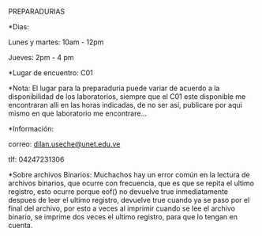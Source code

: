 PREPARADURIAS

*Dias:

Lunes y martes: 10am - 12pm

Jueves: 2pm - 4 pm

*Lugar de encuentro: C01

*Nota: El lugar para la preparaduria puede variar de acuerdo a la disponibilidad de los laboratorios, siempre que el C01 este disponible me encontraran alli en las horas indicadas, de no ser así, publicare por aqui mismo en que laboratorio me encontrare... 

*Información:

correo: dilan.useche@unet.edu.ve

tlf: 04247231306


*Sobre archivos Binarios: 
Muchachos hay un error común en la lectura de archivos binarios, que ocurre con frecuencia, que es que se repita el ultimo registro, esto ocurre porque eof() no devuelve true inmediatamente despues de leer el ultimo registro, devuelve true cuando ya se paso por el final del archivo, por esto a veces al imprimir cuando se lee el archivo binario, se imprime dos veces el ultimo registro, para que lo tengan en cuenta.
